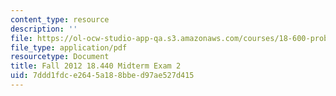 ```yaml
---
content_type: resource
description: ''
file: https://ol-ocw-studio-app-qa.s3.amazonaws.com/courses/18-600-probability-and-random-variables-fall-2019/7ddd1fdce2645a188bbed97ae527d415_MIT18_600F19_mid2_2012.pdf
file_type: application/pdf
resourcetype: Document
title: Fall 2012 18.440 Midterm Exam 2
uid: 7ddd1fdc-e264-5a18-8bbe-d97ae527d415
---
```

